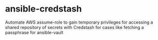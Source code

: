 # ansible-credstash
Automate AWS assume-role to gain temporary privileges for accessing a shared repository of secrets with Credstash for cases like fetching a passphrase for ansible-vault
